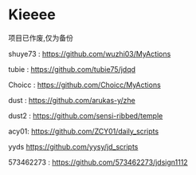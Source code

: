 # Kieeee


项目已作废,仅为备份


shuye73   :  https://github.com/wuzhi03/MyActions

tubie :   https://github.com/tubie75/jdqd

Choicc  :   https://github.com/Choicc/MyActions

dust :  https://github.com/arukas-y/zhe

dust2 :  https://github.com/sensi-ribbed/temple

acy01:  https://github.com/ZCY01/daily_scripts

yyds     https://github.com/yysy/jd_scripts

573462273    :  https://github.com/573462273/jdsign1112
